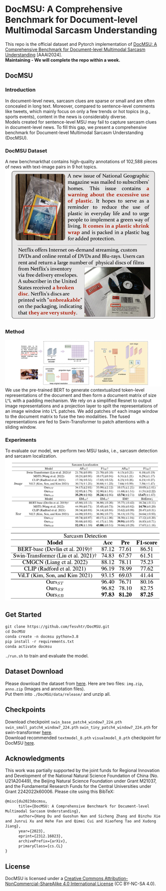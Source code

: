 # DocMSU: A Comprehensive Benchmark for Document-level Multimodal Sarcasm Understanding
This repo is the official dataset and Pytorch implementation of [DocMSU: A Comprehensive Benchmark for Document-level Multimodal Sarcasm Understanding](https://arxiv.org/abs/2312.16023) [AAAI2024].  
**Maintaining - We will complete the repo within a week.**
## DocMSU
### Introduction
In document-level news, sarcasm clues are sparse or small and are often concealed in long text. 
Moreover, compared to sentence-level comments like tweets, which mainly focus on only a few trends or hot topics (e.g., sports events), content in the news is considerably diverse.  
Models created for sentence-level MSU may fail to capture sarcasm clues in document-level news. 
To fill this gap, we present a comprehensive benchmark for Document-level Multimodal Sarcasm Understanding (DocMSU). 

### DocMSU Dataset
A new benchmarkthat contains high-quality annotations of 102,588 pieces of news with text-image pairs in 9 hot topics.  
![DocMSU](img/d1.png)
### Method
![DocMSU](img/d2.png)
We use the pre-trained BERT to generate contextualized token-level representations of the document and then form a document 
matrix of size L^L with a padding mechanism. We rely on a simplified Resnet to output image representations and a projection
layer to spilt the representations of an image window into L^L patches. We add patches of each image window to the document 
matrix to fuse the two modalities. The fused representations are fed to Swin-Transformer to patch attentions with a sliding window.
### Experiments
To evaluate our model, we perform two MSU tasks, i.e., sarcasm detection and sarcasm localization.  
![DocMSU](img/d3.png)
![DocMSU](img/d4.png)
## Get Started
```
git clone https://github.com/fesvhtr/DocMSU.git
cd DocMSU
conda create -n docmsu python=3.8
pip install -r requirements.txt
conda activate docmsu
```
`./run.sh` to train and evaluate the model.
## Dataset Download
Please download the dataset from [here](https://drive.google.com/drive/folders/1g4jI9ZVGtNd3pXm7y7cZkimDur5u50Fq?usp=sharing). Here are two files: `img.zip`, `anno.zip` (Images and annotation files).  
Put them into `./DocMSU/data/release/` and unzip all.
## Checkpoints
Download checkpoint `swin_base_patch4_window7_224.pth` `swin_small_patch4_window7_224.pth` `swin_tiny_patch4_window7_224.pth` for swin-transformer [here](https://github.com/microsoft/Swin-Transformer).  
Download recommended `textmodel_8.pth` `visualmodel_8.pth` checkpoint for DocMSU [here](https://drive.google.com/drive/folders/14wJpFtwDyH3xm23OASGTvQSlFbnPcfA8?usp=sharing).
## Acknowledgments
This work was partially supported by the joint funds for Regional Innovation and Development of the National Natural Science Foundation of China (No. U21A20449), the Beijing Natural Science Foundation under Grant M21037, and the Fundamental Research Funds for the Central Universities under Grant 2242022k60006.
Please cite using this BibTeX:
```
@misc{du2023docmsu,
      title={DocMSU: A Comprehensive Benchmark for Document-level Multimodal Sarcasm Understanding}, 
      author={Hang Du and Guoshun Nan and Sicheng Zhang and Binzhu Xie and Junrui Xu and Hehe Fan and Qimei Cui and Xiaofeng Tao and Xudong Jiang},
      year={2023},
      eprint={2312.16023},
      archivePrefix={arXiv},
      primaryClass={cs.CL}
}
```
## License
DocMSU is licensed under a [Creative Commons Attribution-NonCommercial-ShareAlike 4.0 International License](https://creativecommons.org/licenses/by-nc-sa/4.0/) (CC BY-NC-SA 4.0).